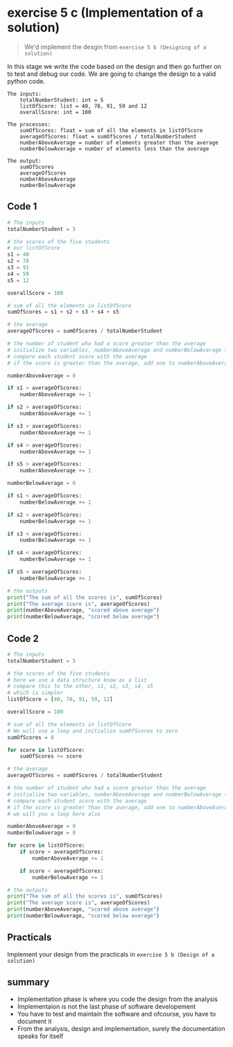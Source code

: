 # exercise 5 c (Implementation of a solution)
> We'd implement the desgin from `exercise 5 b (Designing of a solution)`

In this stage we write the code based on the design and then go further on to test and debug our code. We are going to change the design to a valid python code.

```
The inputs:
    totalNumberStudent: int = 5
    listOfScore: list = 40, 78, 91, 59 and 12 
    overallScore: int = 100

The processes:
    sumOfScores: float = sum of all the elements in listOfScore
    averageOfScores: float = sumOfScores / totalNumberStudent
    numberAboveAverage = number of elements greater than the average
    numberBelowAverage = number of elements less than the average

The output:
    sumOfScores
    averageOfScores
    numberAboveAverage
    numberBelowAverage
```

## Code 1
```python
# The inputs
totalNumberStudent = 5

# the scores of the five students
# our listOfScore
s1 = 40
s2 = 78
s3 = 91
s4 = 59
s5 = 12

overallScore = 100

# sum of all the elements in listOfScore
sumOfScores = s1 + s2 + s3 + s4 + s5

# the average
averageOfScores = sumOfScores / totalNumberStudent

# the number of student who had a score greater than the average
# initialize two variables, numberAboveAverage and numberBelowAverage to zero
# compare each student score with the average
# if the score is greater than the average, add one to numberAboveAverage else (it may mean it equal to or less than) do nothing here.

numberAboveAverage = 0

if s1 > averageOfScores:
    numberAboveAverage += 1

if s2 > averageOfScores:
    numberAboveAverage += 1

if s3 > averageOfScores:
    numberAboveAverage += 1

if s4 > averageOfScores:
    numberAboveAverage += 1

if s5 > averageOfScores:
    numberAboveAverage += 1

numberBelowAverage = 0

if s1 < averageOfScores:
    numberBelowAverage += 1

if s2 < averageOfScores:
    numberBelowAverage += 1

if s3 < averageOfScores:
    numberBelowAverage += 1

if s4 < averageOfScores:
    numberBelowAverage += 1

if s5 < averageOfScores:
    numberBelowAverage += 1

# the outputs
print("The sum of all the scores is", sumOfScores)
print("The average score is", averageOfScores)
print(numberAboveAverage, "scored above average")
print(numberBelowAverage, "scored below average")
```


## Code 2
```python
# The inputs
totalNumberStudent = 5

# the scores of the five students
# here we use a data structure know as a list
# compare this to the other, s1, s2, s3, s4, s5
# which is simpler
listOfScore = [40, 78, 91, 59, 12]

overallScore = 100

# sum of all the elements in listOfScore
# We will use a loop and initialize sumOfScores to zero
sumOfScores = 0

for score in listOfScore:
    sumOfScores += score

# the average
averageOfScores = sumOfScores / totalNumberStudent

# the number of student who had a score greater than the average
# initialize two variables, numberAboveAverage and numberBelowAverage to zero
# compare each student score with the average
# if the score is greater than the average, add one to numberAboveAverage else (it may mean it equal to or less than) so we check if it is less than else it will be equal, which is of no interest so do nothing.
# we will you a loop here also

numberAboveAverage = 0
numberBelowAverage = 0

for score in listOfScore:
    if score > averageOfScores:
        numberAboveAverage += 1

    if score < averageOfScores:
        numberBelowAverage += 1

# the outputs
print("The sum of all the scores is", sumOfScores)
print("The average score is", averageOfScores)
print(numberAboveAverage, "scored above average")
print(numberBelowAverage, "scored below average")
```

## Practicals
Implement your design from the practicals in `exercise 5 b (Design of a solution)`

## summary
* Implementation phase is where you code the design from the analysis
* Implementaion is not the last phase of software developement
* You have to test and maintain the software and ofcourse, you have to document it
* From the analysis, design and implementation, surely the documentation speaks for itself
